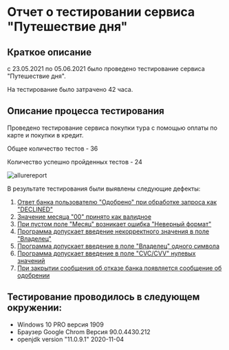 # **Отчет о тестировании сервиса "Путешествие дня"**

## **Краткое описание**
c 23.05.2021 по 05.06.2021 было проведено тестирование сервиса "Путешествие дня".

На тестирование было затрачено 42 часа.

## **Описание процесса тестирования**

Проведено тестирование сервиса покупки тура с помощью оплаты по карте и покупки в кредит. 

Общее количество тестов - 36

Количество успешно пройденных тестов - 24

![allurereport](https://prntscr.com/147eei6)

В результате тестирования были выявлены следующие дефекты:
1. [Ответ банка пользователю "Одобрено" при обработке запроса как "DECLINED"](https://github.com/Yuliyarubtsova/Diplom/issues/1)
1. [Значение месяца "00" принято как валидное](https://github.com/Yuliyarubtsova/Diplom/issues/2)
1. [При пустом поле "Месяц" возникает ошибка "Неверный формат"](https://github.com/Yuliyarubtsova/Diplom/issues/3)
1. [Программа допускает введение некорректного значения в поле "Владелец"](https://github.com/Yuliyarubtsova/Diplom/issues/4)
1. [Программа допускает введение в поле "Владелец" одного символа](https://github.com/Yuliyarubtsova/Diplom/issues/5)
1. [Программа допускает введение в поле "CVC/CVV" нулевых значений](https://github.com/Yuliyarubtsova/Diplom/issues/6)
1. [При закрытии сообщения об отказе банка появляется сообщение об одобрении](https://github.com/Yuliyarubtsova/Diplom/issues/7)


## **Тестирование проводилось в следующем окружении:**
* Windows 10 PRO версия 1909
* Браузер Google Chrom Версия 90.0.4430.212
* openjdk version "11.0.9.1" 2020-11-04